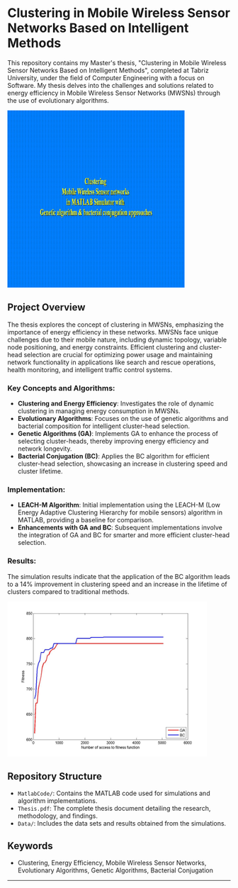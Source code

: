 # Clustering in Mobile Wireless Sensor Networks Based on Intelligent Methods

This repository contains my Master's thesis, "Clustering in Mobile Wireless Sensor Networks Based on Intelligent Methods", completed at Tabriz University, under the field of Computer Engineering with a focus on Software. My thesis delves into the challenges and solutions related to energy efficiency in Mobile Wireless Sensor Networks (MWSNs) through the use of evolutionary algorithms.

<img src="Clip/Clustering-MWSNs-Using-GA-and-BC-Simulated-in-MATLAB.gif" width="400" height="400">


## Project Overview

The thesis explores the concept of clustering in MWSNs, emphasizing the importance of energy efficiency in these networks. MWSNs face unique challenges due to their mobile nature, including dynamic topology, variable node positioning, and energy constraints. Efficient clustering and cluster-head selection are crucial for optimizing power usage and maintaining network functionality in applications like search and rescue operations, health monitoring, and intelligent traffic control systems.

### Key Concepts and Algorithms:

- **Clustering and Energy Efficiency**: Investigates the role of dynamic clustering in managing energy consumption in MWSNs.
- **Evolutionary Algorithms**: Focuses on the use of genetic algorithms and bacterial composition for intelligent cluster-head selection.
- **Genetic Algorithms (GA)**: Implements GA to enhance the process of selecting cluster-heads, thereby improving energy efficiency and network longevity.
- **Bacterial Conjugation (BC)**: Applies the BC algorithm for efficient cluster-head selection, showcasing an increase in clustering speed and cluster lifetime.

### Implementation:

- **LEACH-M Algorithm**: Initial implementation using the LEACH-M (Low Energy Adaptive Clustering Hierarchy for mobile sensors) algorithm in MATLAB, providing a baseline for comparison.
- **Enhancements with GA and BC**: Subsequent implementations involve the integration of GA and BC for smarter and more efficient cluster-head selection.

### Results:

The simulation results indicate that the application of the BC algorithm leads to a 14% improvement in clustering speed and an increase in the lifetime of clusters compared to traditional methods.

<img src="figures/img_round_4.jpg" width="450" height="350">



## Repository Structure

- `MatlabCode/`: Contains the MATLAB code used for simulations and algorithm implementations.
- `Thesis.pdf`: The complete thesis document detailing the research, methodology, and findings.
- `Data/`: Includes the data sets and results obtained from the simulations.

## Keywords

- Clustering, Energy Efficiency, Mobile Wireless Sensor Networks, Evolutionary Algorithms, Genetic Algorithms, Bacterial Conjugation

---

